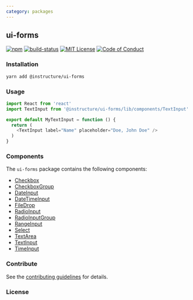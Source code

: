 ```yaml
---
category: packages
---
```


## ui-forms

[![npm][npm]][npm-url]
[![build-status][build-status]][build-status-url]
[![MIT License][license-badge]][LICENSE]
[![Code of Conduct][coc-badge]][coc]


### Installation

```sh
yarn add @instructure/ui-forms
```

### Usage

```js
import React from 'react'
import TextInput from '@instructure/ui-forms/lib/components/TextInput'

export default MyTextInput = function () {
  return (
    <TextInput label="Name" placeholder="Doe, John Doe" />
  )
}
```

### Components
The `ui-forms` package contains the following components:
- [Checkbox](#Checkbox)
- [CheckboxGroup](#CheckboxGroup)
- [DateInput](#DateInput)
- [DateTimeInput](#DateTimeInput)
- [FileDrop](#FileDrop)
- [RadioInput](#RadioInput)
- [RadioInputGroup](#RadioInputGroup)
- [RangeInput](#RangeInput)
- [Select](#Select)
- [TextArea](#TextArea)
- [TextInput](#TextInput)
- [TimeInput](#TimeInput)

### Contribute

See the [contributing guidelines](#contributing) for details.

### License

[npm]: https://img.shields.io/npm/v/@instructure/ui-forms.svg
[npm-url]: https://npmjs.com/package/@instructure/ui-forms

[build-status]: https://travis-ci.org/instructure/instructure-ui.svg?branch=master
[build-status-url]: https://travis-ci.org/instructure/instructure-ui "Travis CI"

[license-badge]: https://img.shields.io/npm/l/instructure-ui.svg?style=flat-square
[license]: https://github.com/instructure/instructure-ui/blob/master/LICENSE

[coc-badge]: https://img.shields.io/badge/code%20of-conduct-ff69b4.svg?style=flat-square
[coc]: https://github.com/instructure/instructure-ui/blob/master/CODE_OF_CONDUCT.md
